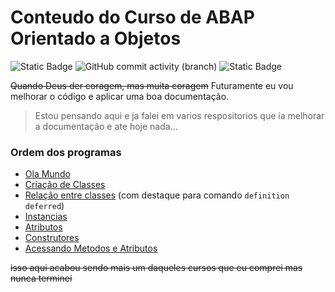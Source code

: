 # Conteudo do Curso de ABAP Orientado a Objetos #


![Static Badge](https://img.shields.io/badge/development-abap-blue) 
![GitHub commit activity (branch)](https://img.shields.io/github/commit-activity/t/edmilson-nascimento/open.x.select)
![Static Badge](https://img.shields.io/badge/poo-abap-teal)

~~Quando Deus der coragem, mas muita coragem~~ Futuramente eu vou melhorar o código e aplicar uma boa documentação.

> Estou pensando aqui e ja falei em varios respositorios que ia melhorar a documentação e ate hoje nada...

### Ordem dos programas ###
- [Ola Mundo](https://github.com/edmilson-nascimento/ABAP-Orientado-Objetos-udemy-course/blob/master/ola_mundo.abap)
- [Criação de Classes](https://github.com/edmilson-nascimento/ABAP-Orientado-Objetos-udemy-course/blob/master/zprimeiro_prog_oo.abap)
- [Relação entre classes](https://github.com/edmilson-nascimento/ABAP-Orientado-Objetos-udemy-course/blob/master/zprimeiro_prog_oo_relacoes.abap) (com destaque para comando `definition deferred`)
- [Instancias](https://github.com/edmilson-nascimento/ABAP-Orientado-Objetos-udemy-course/blob/master/zinstancias_oo.abap)
- [Atributos](https://github.com/edmilson-nascimento/ABAP-Orientado-Objetos-udemy-course/blob/master/zatributos_oo.abap)
- [Construtores](https://github.com/edmilson-nascimento/ABAP-Orientado-Objetos-udemy-course/blob/master/zconstrutores_oo.abap)
- [Acessando Metodos e Atributos](https://github.com/edmilson-nascimento/ABAP-Orientado-Objetos-udemy-course/blob/master/zacessando_metodos_atrib_oo.abap)


~~isso aqui acabou sendo mais um daqueles cursos que eu comprei mas nunca terminei~~